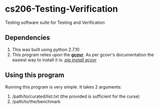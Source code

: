 # cs206-Testing-Verification
Testing software suite for Testing and Verification

## Dependencies
1. This was built using python 2.7.10
2. This program relies upon the [**gcovr**](http://gcovr.com/guide.html).  As per gcovr's documentation the easiest way to install it is: [_pip install gcovr_](http://gcovr.com/guide.html#installation)

## Using this program
Running this program is very simple.  It takes 2 arguments:

1. /path/to/curated/list.txt (the provided is sufficient for the curse)
2. /path/to/the/benchmark